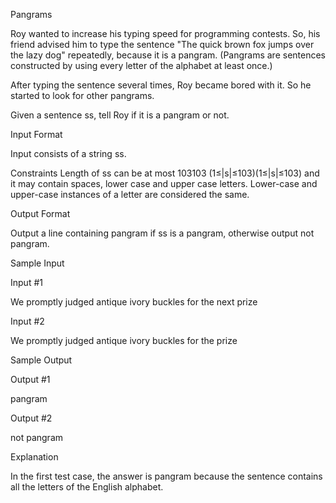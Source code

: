 Pangrams

Roy wanted to increase his typing speed for programming contests. So, his friend advised him to type the sentence "The quick brown fox jumps over the lazy dog" repeatedly, because it is a pangram. (Pangrams are sentences constructed by using every letter of the alphabet at least once.)

After typing the sentence several times, Roy became bored with it. So he started to look for other pangrams.

Given a sentence ss, tell Roy if it is a pangram or not.

Input Format

Input consists of a string ss.

Constraints
Length of ss can be at most 103103 (1≤|s|≤103)(1≤|s|≤103) and it may contain spaces, lower case and upper case letters. Lower-case and upper-case instances of a letter are considered the same.

Output Format

Output a line containing pangram if ss is a pangram, otherwise output not pangram.

Sample Input

Input #1

We promptly judged antique ivory buckles for the next prize    

Input #2

We promptly judged antique ivory buckles for the prize    

Sample Output

Output #1

pangram

Output #2

not pangram

Explanation

In the first test case, the answer is pangram because the sentence contains all the letters of the English alphabet.
